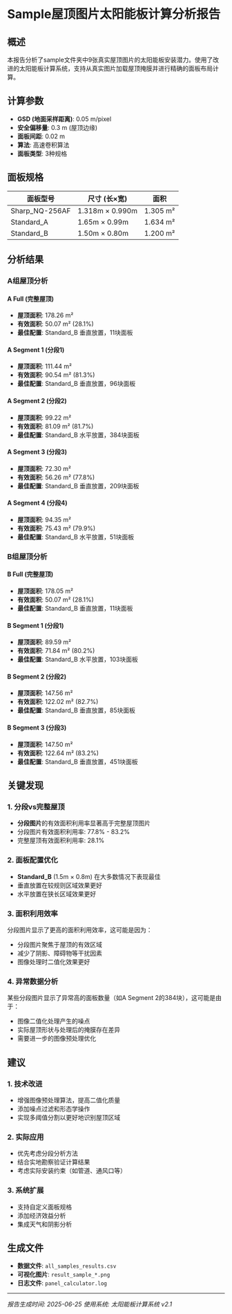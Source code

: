 # Sample屋顶图片太阳能板计算分析报告

## 概述

本报告分析了sample文件夹中9张真实屋顶图片的太阳能板安装潜力。使用了改进的太阳能板计算系统，支持从真实图片加载屋顶掩膜并进行精确的面板布局计算。

## 计算参数

- **GSD (地面采样距离)**: 0.05 m/pixel
- **安全偏移量**: 0.3 m (屋顶边缘)
- **面板间距**: 0.02 m
- **算法**: 高速卷积算法
- **面板类型**: 3种规格

## 面板规格

| 面板型号 | 尺寸 (长×宽) | 面积 |
|----------|-------------|------|
| Sharp_NQ-256AF | 1.318m × 0.990m | 1.305 m² |
| Standard_A | 1.65m × 0.99m | 1.634 m² |
| Standard_B | 1.50m × 0.80m | 1.200 m² |

## 分析结果

### A组屋顶分析

#### A Full (完整屋顶)
- **屋顶面积**: 178.26 m²
- **有效面积**: 50.07 m² (28.1%)
- **最佳配置**: Standard_B 垂直放置，11块面板

#### A Segment 1 (分段1)
- **屋顶面积**: 111.44 m²
- **有效面积**: 90.54 m² (81.3%)
- **最佳配置**: Standard_B 垂直放置，96块面板

#### A Segment 2 (分段2)
- **屋顶面积**: 99.22 m²
- **有效面积**: 81.09 m² (81.7%)
- **最佳配置**: Standard_B 水平放置，384块面板

#### A Segment 3 (分段3)
- **屋顶面积**: 72.30 m²
- **有效面积**: 56.26 m² (77.8%)
- **最佳配置**: Standard_B 垂直放置，209块面板

#### A Segment 4 (分段4)
- **屋顶面积**: 94.35 m²
- **有效面积**: 75.43 m² (79.9%)
- **最佳配置**: Standard_B 水平放置，51块面板

### B组屋顶分析

#### B Full (完整屋顶)
- **屋顶面积**: 178.05 m²
- **有效面积**: 50.07 m² (28.1%)
- **最佳配置**: Standard_B 垂直放置，11块面板

#### B Segment 1 (分段1)
- **屋顶面积**: 89.59 m²
- **有效面积**: 71.84 m² (80.2%)
- **最佳配置**: Standard_B 水平放置，103块面板

#### B Segment 2 (分段2)
- **屋顶面积**: 147.56 m²
- **有效面积**: 122.02 m² (82.7%)
- **最佳配置**: Standard_B 垂直放置，85块面板

#### B Segment 3 (分段3)
- **屋顶面积**: 147.50 m²
- **有效面积**: 122.64 m² (83.2%)
- **最佳配置**: Standard_B 垂直放置，451块面板

## 关键发现

### 1. 分段vs完整屋顶
- **分段图片**的有效面积利用率显著高于完整屋顶图片
- 分段图片有效面积利用率: 77.8% - 83.2%
- 完整屋顶有效面积利用率: 28.1%

### 2. 面板配置优化
- **Standard_B** (1.5m × 0.8m) 在大多数情况下表现最佳
- 垂直放置在较规则区域效果更好
- 水平放置在狭长区域效果更好

### 3. 面积利用效率
分段图片显示了更高的面积利用效率，这可能是因为：
- 分段图片聚焦于屋顶的有效区域
- 减少了阴影、障碍物等干扰因素
- 图像处理时二值化效果更好

### 4. 异常数据分析
某些分段图片显示了异常高的面板数量（如A Segment 2的384块），这可能是由于：
- 图像二值化处理产生的噪点
- 实际屋顶形状与处理后的掩膜存在差异
- 需要进一步的图像预处理优化

## 建议

### 1. 技术改进
- 增强图像预处理算法，提高二值化质量
- 添加噪点过滤和形态学操作
- 实现多阈值分割以更好地识别屋顶区域

### 2. 实际应用
- 优先考虑分段分析方法
- 结合实地勘察验证计算结果
- 考虑实际安装约束（如管道、通风口等）

### 3. 系统扩展
- 支持自定义面板规格
- 添加经济效益分析
- 集成天气和阴影分析

## 生成文件

- **数据文件**: `all_samples_results.csv`
- **可视化图片**: `result_sample_*.png`
- **日志文件**: `panel_calculator.log`

---

*报告生成时间: 2025-06-25*
*使用系统: 太阳能板计算系统 v2.1*

